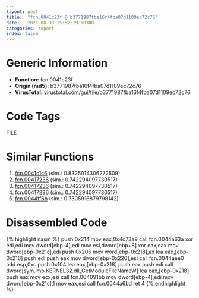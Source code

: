 ```yaml
---
layout: post
title:  "fcn.0041c23f @ b3771987fba16f4fba07d1109ec72c76"
date:   2021-08-30 15:52:19 +0300
categories: report
index: false
---
```


# Generic Information
- **Function:** fcn.0041c23f
- **Origin (md5):** b3771987fba16f4fba07d1109ec72c76
- **VirusTotal:** [virustotal.com/gui/file/b3771987fba16f4fba07d1109ec72c76][virustotal_ref]

# Code Tags
<span class="tag" id="FILE">FILE</span>


# Similar Functions

1. [fcn.0041c1c6][similar_1_ref] (sim.: 0.8325014306272509)
2. [fcn.00417236][similar_2_ref] (sim.: 0.742294097730517)
3. [fcn.00417236][similar_3_ref] (sim.: 0.742294097730517)
4. [fcn.00417236][similar_4_ref] (sim.: 0.742294097730517)
5. [fcn.0044ff6b][similar_5_ref] (sim.: 0.7305916879798142)


# Disassembled Code

{% highlight nasm %}
push 0x214
mov eax,0x4c73a9
call fcn.0044a63a
xor edi,edi
mov dword[ebp-4],edi
mov esi,dword[ebp+8]
xor eax,eax
mov dword[ebp-0x21c],edi
push 0x206
mov word[ebp-0x218],ax
lea eax,[ebp-0x216]
push edi
push eax
mov dword[ebp-0x220],esi
call fcn.0044aee0
add esp,0xc
push 0x104
lea eax,[ebp-0x218]
push eax
push edi
call dword[sym.imp.KERNEL32.dll_GetModuleFileNameW]
lea eax,[ebp-0x218]
push eax
mov ecx,esi
call fcn.004091bb
mov dword[ebp-4],edi
mov dword[ebp-0x21c],1
mov eax,esi
call fcn.0044a6bd
ret 4
{% endhighlight %}


[similar_1_ref]: /report/fcn.0041c1c6@b3771987fba16f4fba07d1109ec72c76
[similar_2_ref]: /report/fcn.00417236@ff219f45286905b4a87327ca719363be
[similar_3_ref]: /report/fcn.00417236@44e1ffcf4e71f4505c09d520fd75f1e4
[similar_4_ref]: /report/fcn.00417236@8e21fa3f0489a6a256cf202e57f712bc
[similar_5_ref]: /report/fcn.0044ff6b@4fe38de7c6c86a1bad209560fa052231
[virustotal_ref]: https://www.virustotal.com/gui/file/b3771987fba16f4fba07d1109ec72c76